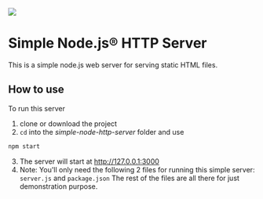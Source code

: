 ![](https://repository-images.githubusercontent.com/191437191/03bf1a00-f001-11e9-9009-dcd72fe7b4cc)
# Simple Node.js® HTTP Server
This is a simple node.js web server for serving static HTML files.

## How to use
To run this server
1. clone or download the project
2. `cd` into the _simple-node-http-server_ folder and use
```sh
npm start
```
3. The server will start at http://127.0.0.1:3000
4. Note: You'll only need the following 2 files for running this simple server: `server.js` and `package.json`
The rest of the files are all there for just demonstration purpose.
